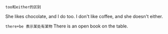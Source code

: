 `too和either的区别`

She likes chocolate, and I do too.
I don't like coffee, and she doesn't either. 

`there+be 表示某处有某物`
There is an open book on the table.